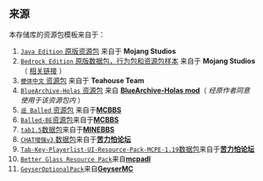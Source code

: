 ## 来源

本存储库的资源包模板来自于：

1. [`Java Edition` 原版资源包](https://github.com/MC-Schale-Server/Resource-packs/tree/main/Samples/ResourcePack%201.20.1%20Java%20Edition%20Backup/assets) 来自于 **Mojang Studios**
2. [`Bedrock Edition` 原版数据包，行为包和资源包样本](https://github.com/MC-Schale-Server/Resource-packs/tree/main/Samples/bedrock-samples-1.20.80.21-preview) 来自于 **Mojang Studios**（ [相关链接](https://github.com/Mojang/bedrock-samples/releases) ）
3. [`梗体中文` 资源包](https://github.com/MC-Schale-Server/Resource-packs/tree/main/Samples/meme.teahouse.team-9b1d8d) 来自于 **Teahouse Team**
4. [`BlueArchive-Holas` 资源包](https://github.com/MC-Schale-Server/Resource-packs/tree/main/Samples/BlueArchive-Holas-mod%20ResoursePack) 来自 [**BlueArchive-Holas mod**](https://www.mcmod.cn/class/10170.html)（ *经原作者同意使用于该资源包内* ）
5. [`谣 Balled` 资源包](https://github.com/MC-Schale-Server/Resource-packs/tree/main/Samples/%5B1.14.x%5DBallad%201.1.0) 来自于[**MCBBS**](https://www.mcbbs.net/thread-807365-1-1.html)
6. [`Balled-BE`资源包](https://github.com/MC-Schale-Server/Resource-packs/tree/main/Samples/Balled-BE)来自于[**MCBBS**](https://www.mcbbs.net/thread-807365-1-1.html)
7. [`tab1.5`数据包](https://github.com/MC-Schale-Server/Resource-packs/tree/main/Samples/tab1.5)来自于[**MINEBBS**](https://www.minebbs.com/resources/tab.1227/)
8. [`CHAT增强v3` 数据包](https://github.com/MC-Schale-Server/Resource-packs/tree/main/Samples/CHAT%E5%A2%9E%E5%BC%BAv3)来自于[**苦力怕论坛**](https://klpbbs.com/thread-87926-1-1.html)
9. [`Tab-Key-Playerlist-UI-Resource-Pack-MCPE-1.19`数据包](https://github.com/MC-Schale-Server/Resource-packs/tree/main/Samples/Tab-Key-Playerlist-UI-Resource-Pack-MCPE-1.19)来自于[**苦力怕论坛**](https://klpbbs.com/thread-98737-1-1.html)
10. [`Better Glass Resource Pack`](https://github.com/MC-Schale-Server/Resource-packs/tree/main/Samples/Better%20Glass%20Resource%20Pack)来自[**mcpadl**](https://mcpedl.com/better-glass-compatible-to-all-versions-texture-pack/)
11. [`GeyserOptionalPack`](https://github.com/MC-Schale-Server/Resource-packs/tree/main/Samples/GeyserOptionalPack)来自[**GeyserMC**](https://geysermc.org/)